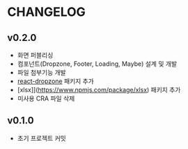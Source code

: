 # CHANGELOG

## v0.2.0

- 화면 퍼블리싱
- 컴포넌트(Dropzone, Footer, Loading, Maybe) 설계 및 개발
- 파일 첨부기능 개발
- [react-dropzone](https://www.npmjs.com/package/react-dropzone) 패키지 추가
- [xlsx]](https://www.npmjs.com/package/xlsx) 패키지 추가
- 미사용 CRA 파일 삭제

## v0.1.0

- 초기 프로젝트 커밋
